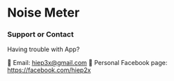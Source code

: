 # Noise Meter

### Support or Contact

Having trouble with App?

👀 Email: hiep3x@gmail.com
🌱 Personal Facebook page: https://facebook.com/hiep2x
